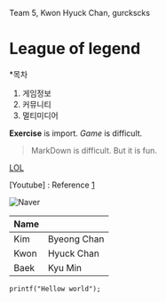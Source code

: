 Team 5, Kwon Hyuck Chan, gurckscks

# League of legend
 
*목차
1. 게임정보
2. 커뮤니티
3. 멀티미디어

**Exercise** is import. _Game_ is difficult.

>MarkDown is difficult.
>But it is fun.

[LOL](www.leagueoflegends.co.kr)

[Youtube] : Reference [1]

![Naver](http://dbscthumb.phinf.naver.net/2315_000_1/20130809102955884_MWJVA8K0Z.jpg/n2504.jpg?type=m4500_4500_fst)

|Name|           |
|----|-----------|
|Kim |Byeong Chan|
|Kwon|Hyuck Chan |
|Baek|Kyu Min    |

```{.c}
printf("Hellow world");
```

[1]:https://www.youtube.com/"Youtube"
